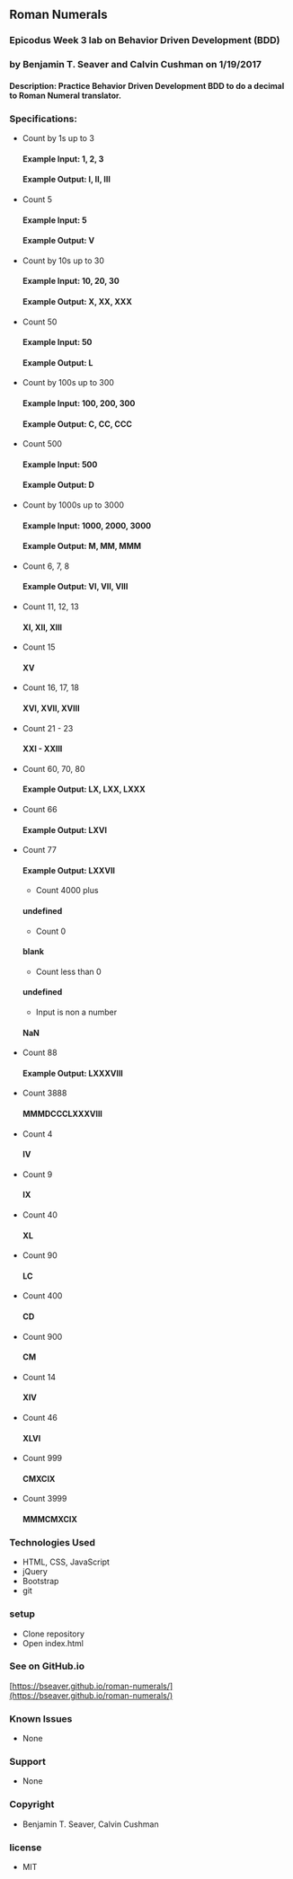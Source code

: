 ## Roman Numerals

### Epicodus Week 3 lab on Behavior Driven Development (BDD)

### by Benjamin T. Seaver and Calvin Cushman on 1/19/2017

#### Description: Practice Behavior Driven Development BDD to do a decimal to Roman Numeral translator.

### Specifications:

* Count by 1s up to 3
  #### Example Input: 1, 2, 3
  #### Example Output: I, II, III

* Count 5
  #### Example Input: 5
  #### Example Output: V

* Count by 10s up to 30
  #### Example Input: 10, 20, 30
  #### Example Output: X, XX, XXX

* Count 50
  #### Example Input: 50
  #### Example Output: L

* Count by 100s up to 300
  #### Example Input: 100, 200, 300
  #### Example Output: C, CC, CCC

* Count 500
  #### Example Input: 500
  #### Example Output: D

* Count by 1000s up to 3000
  #### Example Input: 1000, 2000, 3000
  #### Example Output: M, MM, MMM

* Count 6, 7, 8
  #### Example Output: VI, VII, VIII

* Count 11, 12, 13
  #### XI, XII, XIII

* Count 15
  #### XV

* Count 16, 17, 18
  #### XVI, XVII, XVIII

* Count 21 - 23
  #### XXI - XXIII

* Count 60, 70, 80
  #### Example Output: LX, LXX, LXXX

* Count 66
  #### Example Output: LXVI

* Count 77
  #### Example Output: LXXVII

  * Count 4000 plus
  #### undefined

  * Count 0
  #### blank

  * Count less than 0
  #### undefined

  * Input is non a number
  #### NaN

* Count 88
  #### Example Output: LXXXVIII

* Count 3888
  #### MMMDCCCLXXXVIII

* Count 4
  #### IV

* Count 9
  #### IX

* Count 40
  #### XL

* Count 90
  #### LC

* Count 400
  #### CD

* Count 900
  #### CM

* Count 14
  #### XIV

* Count 46
  #### XLVI

* Count 999
  #### CMXCIX

* Count 3999
  #### MMMCMXCIX

### Technologies Used

* HTML, CSS, JavaScript
* jQuery
* Bootstrap
* git

### setup

* Clone repository
* Open index.html

### See on GitHub.io

[https://bseaver.github.io/roman-numerals/](https://bseaver.github.io/roman-numerals/)

### Known Issues

* None

### Support

* None

### Copyright

* Benjamin T. Seaver, Calvin Cushman

### license

* MIT
